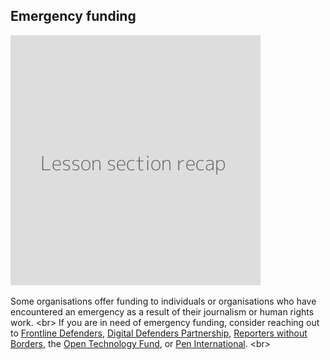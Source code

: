 
## Emergency funding

![](recap.png)

Some organisations offer funding to individuals or organisations who have encountered an emergency as a result of their journalism or human rights work.
&lt;br&gt;
If you are in need of emergency funding, consider reaching out to [Frontline Defenders](https://www.frontlinedefenders.org/en), [Digital Defenders Partnership](https://www.digitaldefenders.org/), [Reporters without Borders](https://rsf.org/en), the [Open Technology Fund](https://www.opentech.fund/), or [Pen International](www.pen-international.org/).
&lt;br&gt;
